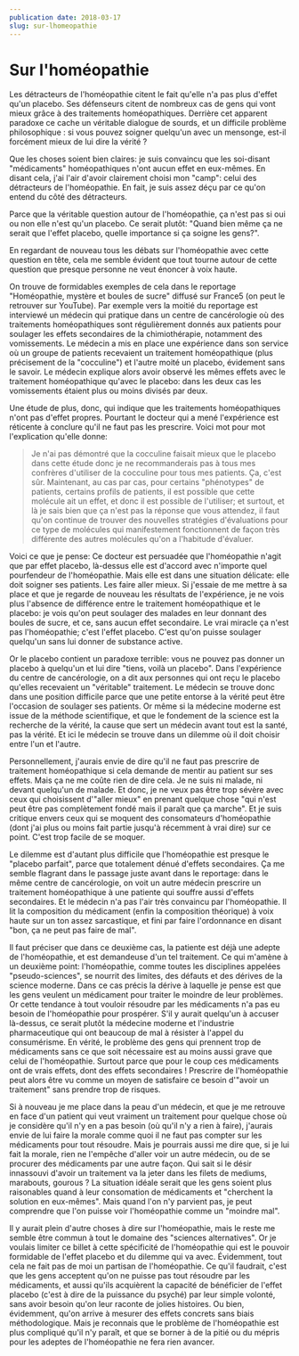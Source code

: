 ```yaml
---
publication date: 2018-03-17
slug: sur-lhomeopathie
---
```


# Sur l'homéopathie

Les détracteurs de l'homéopathie citent le fait qu'elle n'a pas plus d'effet qu'un placebo.
Ses défenseurs citent de nombreux cas de gens qui vont mieux grâce à des traitements homéopathiques.
Derrière cet apparent paradoxe ce cache un véritable dialogue de sourds,
et un difficile problème philosophique :
si vous pouvez soigner quelqu'un avec un mensonge, est-il forcément mieux de lui dire la vérité ?

Que les choses soient bien claires: je suis convaincu que les soi-disant "médicaments" homéopathiques n'ont aucun effet en eux-mêmes.
En disant cela, j'ai l'air d'avoir clairement choisi mon "camp": celui des détracteurs de l'homéopathie.
En fait, je suis assez déçu par ce qu'on entend du côté des détracteurs.

Parce que la véritable question autour de l'homéopathie,
ça n'est pas si oui ou non elle n'est qu'un placebo.
Ce serait plutôt:
"Quand bien même ça ne serait que l'effet placebo, quelle importance si ça soigne les gens?".

En regardant de nouveau tous les débats sur l'homéopathie avec cette question en tête,
cela me semble évident que tout tourne autour de cette question
que presque personne ne veut énoncer à voix haute.

On trouve de formidables exemples de cela dans le reportage
"Homéopathie, mystère et boules de sucre" diffusé sur France5
(on peut le retrouver sur YouTube).
Par exemple vers la moitié du reportage
est interviewé un médecin qui pratique dans un centre de cancérologie
où des traitements homéopathiques sont régulièrement donnés aux patients
pour soulager les effets secondaires de la chimiothérapie, notamment des vomissements.
Le médecin a mis en place une expérience dans son service
où un groupe de patients recevaient un traitement homéopathique
(plus précisement de la "cocculine")
et l'autre moité un placebo, évidement sans le savoir.
Le médecin explique alors avoir observé
les mêmes effets avec le traitement homéopathique qu'avec le placebo:
dans les deux cas les vomissements étaient plus ou moins divisés par deux.

Une étude de plus, donc, qui indique que les traitements homéopathiques n'ont pas d'effet propres.
Pourtant le docteur qui a mené l'expérience est réticente à conclure qu'il ne faut pas les prescrire.
Voici mot pour mot l'explication qu'elle donne:

> Je n'ai pas démontré que la cocculine faisait mieux que le placebo dans cette étude
> donc je ne recommanderais pas à tous mes confrères d'utiliser de la cocculine
> pour tous mes patients. Ça, c'est sûr.
> Maintenant, au cas par cas, pour certains "phénotypes" de patients,
> certains profils de patients, il est possible que cette molécule ait un effet,
> et donc il est possible de l'utiliser;
> et surtout, et là je sais bien que ça n'est pas la réponse que vous attendez,
> il faut qu'on continue de trouver des nouvelles stratégies d'évaluations
> pour ce type de molécules qui manifestement fonctionnent de façon très différente
> des autres molécules qu'on a l'habitude d'évaluer.

Voici ce que je pense:
Ce docteur est persuadée que l'homéopathie n'agit que par effet placebo,
là-dessus elle est d'accord avec n'importe quel pourfendeur de l'homéopathie.
Mais elle est dans une situation délicate:
elle doit soigner ses patients. Les faire aller mieux.
Si j'essaie de me mettre à sa place et que je regarde de nouveau les résultats de l'expérience,
je ne vois plus l'absence de différence entre le traitement homéopathique et le placebo:
je vois qu'on peut soulager des malades en leur donnant des boules de sucre,
et ce, sans aucun effet secondaire.
Le vrai miracle ça n'est pas l'homéopathie; c'est l'effet placebo.
C'est qu'on puisse soulager quelqu'un sans lui donner de substance active.

Or le placebo contient un paradoxe terrible:
vous ne pouvez pas donner un placebo à quelqu'un et lui dire
"tiens, voilà un placebo".
Dans l'expérience du centre de cancérologie,
on a dit aux personnes qui ont reçu le placebo qu'elles recevaient un "véritable" traitement.
Le médecin se trouve donc dans une position difficile
parce que une petite entorse à la vérité
peut être l'occasion de soulager ses patients.
Or même si la médecine moderne est issue de la méthode scientifique,
et que le fondement de la science est la recherche de la vérité,
la cause que sert un médecin avant tout est la santé, pas la vérité.
Et ici le médecin se trouve dans un dilemme où il doit choisir entre l'un et l'autre.

Personnellement, j'aurais envie de dire
qu'il ne faut pas prescrire de traitement homéopathique
si cela demande de mentir au patient sur ses effets.
Mais ça ne me coûte rien de dire cela.
Je ne suis ni malade, ni devant quelqu'un de malade.
Et donc, je ne veux pas être trop sévère
avec ceux qui choisissent d'"aller mieux" en prenant quelque chose
"qui n'est peut être pas complètement fondé mais il paraît que ça marche".
Et je suis critique envers ceux qui se moquent des consomateurs d'homéopathie
(dont j'ai plus ou moins fait partie jusqu'à récemment à vrai dire)
sur ce point.
C'est trop facile de se moquer.

Le dilemme est d'autant plus difficile que l'homéopathie est presque
le "placebo parfait", parce que totalement dénué d'effets secondaires.
Ça me semble flagrant dans le passage juste avant dans le reportage:
dans le même centre de cancérologie, on voit un autre médecin
prescrire un traitement homéopathique à une patiente qui souffre aussi d'effets secondaires.
Et le médecin n'a pas l'air très convaincu par l'homéopathie.
Il lit la composition du médicament (enfin la composition théorique)
à voix haute sur un ton assez sarcastique,
et fini par faire l'ordonnance en disant "bon, ça ne peut pas faire de mal".

Il faut préciser que dans ce deuxième cas, la patiente est déjà une adepte de l'homéopathie,
et est demandeuse d'un tel traitement.
Ce qui m'amène à un deuxième point:
l'homéopathie, comme toutes les disciplines appelées "pseudo-sciences",
se nourrit des limites, des défauts et des dérives de la science moderne.
Dans ce cas précis la dérive à laquelle je pense
est que les gens veulent un médicament pour traiter le moindre de leur problèmes.
Or cette tendance à tout vouloir résoudre par les médicaments
n'a pas eu besoin de l'homéopathie pour prospérer.
S'il y aurait quelqu'un à accuser là-dessus,
ce serait plutôt la médecine moderne et l'industrie pharmaceutique
qui ont beaucoup de mal à résister à l'appel du consumérisme.
En vérité, le problème des gens qui prennent trop de médicaments sans ce que soit nécessaire
est au moins aussi grave que celui de l'homéopathie.
Surtout parce que pour le coup ces médicaments ont de vrais effets,
dont des effets secondaires !
Prescrire de l'homéopathie peut alors être vu
comme un moyen de satisfaire ce besoin d'"avoir un traitement"
sans prendre trop de risques.

Si à nouveau je me place dans la peau d'un médecin,
et que je me retrouve en face d'un patient qui veut vraiment un traitement
pour quelque chose où je considère qu'il n'y en a pas besoin
(où qu'il n'y a rien à faire),
j'aurais envie de lui faire la morale
comme quoi il ne faut pas compter sur les médicaments pour tout résoudre.
Mais je pourrais aussi me dire que,
si je lui fait la morale,
rien ne l'empêche d'aller voir un autre médecin,
ou de se procurer des médicaments par une autre façon.
Qui sait si le désir innassouvi d'avoir un traitement
va la jeter dans les filets de mediums, marabouts, gourous ?
La situation idéale serait que les gens
soient plus raisonables quand à leur consomation de médicaments
et "cherchent la solution en eux-mêmes".
Mais quand l'on n'y parvient pas,
je peut comprendre que l'on puisse voir l'homéopathie comme un "moindre mal".

Il y aurait plein d'autre choses à dire sur l'homéopathie,
mais le reste me semble être commun à tout le domaine des "sciences alternatives".
Or je voulais limiter ce billet à cette spécificité de l'homéopathie
qui est le pouvoir formidable de l'effet placebo et du dilemme qui va avec.
Évidemment, tout cela ne fait pas de moi un partisan de l'homéopathie.
Ce qu'il faudrait,
c'est que les gens acceptent qu'on ne puisse pas tout résoudre
par les médicaments,
et aussi qu'ils acquièrent la capacité de bénéficier de l'effet placebo
(c'est à dire de la puissance du psyché)
par leur simple volonté, sans avoir besoin qu'on leur raconte de jolies histoires.
Ou bien, évidemment, qu'on arrive à mesurer des effets concrets sans biais méthodologique.
Mais je reconnais que le problème de l'homéopathie est plus compliqué qu'il n'y paraît,
et que se borner à de la pitié ou du mépris pour les adeptes de l'homéopathie
ne fera rien avancer.
